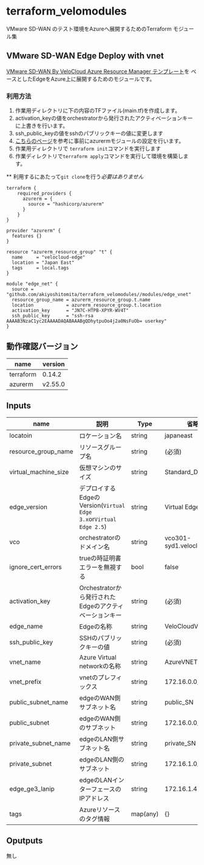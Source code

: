 # terraform_velomodules

VMware SD-WAN のテスト環境をAzureへ展開するためのTerraform モジュール集

## VMware SD-WAN Edge Deploy with vnet

[VMware SD-WAN By VeloCloud Azure Resource Manager テンプレート](https://github.com/akiyoshitomita/terraform_velomodules/tree/main/modules/edge_vnet)を
ベースとしたEdgeをAzure上に展開するためのモジュールです。


### 利用方法

1. 作業用ディレクトリに下の内容のTFファイル(main.tf)を作成します。
3. activation_keyの値をorchestratorから発行されたアクティベーションキーに上書きを行います。
4. ssh_public_keyの値をsshのパブリックキーの値に変更します
5. [こちらのページ](https://registry.terraform.io/providers/hashicorp/azurerm/latest/docs#authenticating-to-azure)を参考に事前にazurermモジュールの設定を行います。
6. 作業用ディレクトリで `terraform init`コマンドを実行します
7. 作業ディレクトリで`terraform apply`コマンドを実行して環境を構築します。

** 利用するにあたって`git clone`を行う*必要はありません*

```` 
terraform {
    required_providers {
      azurerm = {
        source = "hashicorp/azurerm"
      }
    }
}

provider "azurerm" {
  features {}
}

resource "azurerm_resource_group" "t" {
  name     = "velocloud-edge"
  location = "Japan East"
  tags     = local.tags
}

module "edge_net" {
  source = "github.com/akiyoshitomita/terraform_velomodules//modules/edge_vnet"
  resource_group_name = azurerm_resource_group.t.name
  location            = azurerm_resource_group.t.location
  activation_key      = "JN7C-HTPB-XPYR-WV4T"
  ssh_public_key      = "ssh-rsa AAAAB3NzaC1yc2EAAAADAQABAAABgQDhytpuOo4j2a0NsFuOb= userkey"
}
````

## 動作確認バージョン

|name|version|
|-|-|
|terraform| 0.14.2 |
|azurerm|v2.55.0|

## Inputs

|name|説明|Type|省略値|
|-|-|-|-|
|locatoin|ロケーション名|string|japaneast|
|resource_group_name|リソースグループ名|string|(必須)|
|virtual_machine_size|仮想マシンのサイズ|string|Standard_DS3_v2|
|edge_version|デプロイするEdgeのVersion(`Virtual Edge 3.x`or`Virtual Edge 2.5`)|string|Virtual Edge 3.x|
|vco|orchestratorのドメイン名|string|vco301-syd1.velocloud.net|
|ignore_cert_errors|trueの時証明書エラーを無視する|bool|false|
|activation_key|Orchestratorから発行されたEdgeのアクティベーションキー|string|(必須)|
|edge_name|Edgeの名称|string|VeloCloudVirtualEdge|
|ssh_public_key|SSHのパブリックキーの値|string|(必須)|
|vnet_name|Azure Virtual networkの名称|string|AzureVNET|
|vnet_prefix|vnetのプレフィックス|string|172.16.0.0/16|
|public_subnet_name|edgeのWAN側サブネット名|string|public_SN|
|public_subnet|edgeのWAN側のサブネット|string|172.16.0.0/24|
|private_subnet_name|edgeのLAN側サブネット名|string|private_SN|
|private_subnet|edgeのLAN側のサブネット|string|172.16.1.0/24|
|edge_ge3_lanip|edgeのLANインターフェースのIPアドレス|string|172.16.1.4|
|tags|Azureリソースのタグ情報|map(any)|{}|

## Oputputs

無し






